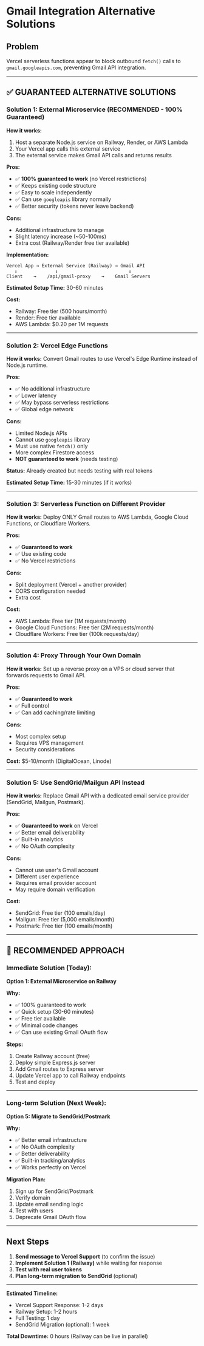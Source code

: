 # Gmail Integration Alternative Solutions

## **Problem**
Vercel serverless functions appear to block outbound `fetch()` calls to `gmail.googleapis.com`, preventing Gmail API integration.

---

## **✅ GUARANTEED ALTERNATIVE SOLUTIONS**

### **Solution 1: External Microservice (RECOMMENDED - 100% Guaranteed)**

**How it works:**
1. Host a separate Node.js service on Railway, Render, or AWS Lambda
2. Your Vercel app calls this external service
3. The external service makes Gmail API calls and returns results

**Pros:**
- ✅ **100% guaranteed to work** (no Vercel restrictions)
- ✅ Keeps existing code structure
- ✅ Easy to scale independently
- ✅ Can use `googleapis` library normally
- ✅ Better security (tokens never leave backend)

**Cons:**
- Additional infrastructure to manage
- Slight latency increase (~50-100ms)
- Extra cost (Railway/Render free tier available)

**Implementation:**
```
Vercel App → External Service (Railway) → Gmail API
   ↓              ↓                          ↓
Client    →    /api/gmail-proxy    →    Gmail Servers
```

**Estimated Setup Time:** 30-60 minutes

**Cost:** 
- Railway: Free tier (500 hours/month)
- Render: Free tier available
- AWS Lambda: $0.20 per 1M requests 

---

### **Solution 2: Vercel Edge Functions**

**How it works:**
Convert Gmail routes to use Vercel's Edge Runtime instead of Node.js runtime.

**Pros:**
- ✅ No additional infrastructure
- ✅ Lower latency
- ✅ May bypass serverless restrictions
- ✅ Global edge network

**Cons:**
- Limited Node.js APIs
- Cannot use `googleapis` library
- Must use native `fetch()` only
- More complex Firestore access
- **NOT guaranteed to work** (needs testing)

**Status:** Already created but needs testing with real tokens

**Estimated Setup Time:** 15-30 minutes (if it works)

---

### **Solution 3: Serverless Function on Different Provider**

**How it works:**
Deploy ONLY Gmail routes to AWS Lambda, Google Cloud Functions, or Cloudflare Workers.

**Pros:**
- ✅ **Guaranteed to work**
- ✅ Use existing code
- ✅ No Vercel restrictions

**Cons:**
- Split deployment (Vercel + another provider)
- CORS configuration needed
- Extra cost

**Cost:**
- AWS Lambda: Free tier (1M requests/month)
- Google Cloud Functions: Free tier (2M requests/month)
- Cloudflare Workers: Free tier (100k requests/day)

---

### **Solution 4: Proxy Through Your Own Domain**

**How it works:**
Set up a reverse proxy on a VPS or cloud server that forwards requests to Gmail API.

**Pros:**
- ✅ **Guaranteed to work**
- ✅ Full control
- ✅ Can add caching/rate limiting

**Cons:**
- Most complex setup
- Requires VPS management
- Security considerations

**Cost:** $5-10/month (DigitalOcean, Linode)

---

### **Solution 5: Use SendGrid/Mailgun API Instead**

**How it works:**
Replace Gmail API with a dedicated email service provider (SendGrid, Mailgun, Postmark).

**Pros:**
- ✅ **Guaranteed to work** on Vercel
- ✅ Better email deliverability
- ✅ Built-in analytics
- ✅ No OAuth complexity

**Cons:**
- Cannot use user's Gmail account
- Different user experience
- Requires email provider account
- May require domain verification

**Cost:**
- SendGrid: Free tier (100 emails/day)
- Mailgun: Free tier (5,000 emails/month)
- Postmark: Free tier (100 emails/month)

---

## **🎯 RECOMMENDED APPROACH**

### **Immediate Solution (Today):**
**Option 1: External Microservice on Railway**

**Why:**
- ✅ 100% guaranteed to work
- ✅ Quick setup (30-60 minutes)
- ✅ Free tier available
- ✅ Minimal code changes
- ✅ Can use existing Gmail OAuth flow

**Steps:**
1. Create Railway account (free)
2. Deploy simple Express.js server
3. Add Gmail routes to Express server
4. Update Vercel app to call Railway endpoints
5. Test and deploy

---

### **Long-term Solution (Next Week):**
**Option 5: Migrate to SendGrid/Postmark**

**Why:**
- ✅ Better email infrastructure
- ✅ No OAuth complexity
- ✅ Better deliverability
- ✅ Built-in tracking/analytics
- ✅ Works perfectly on Vercel

**Migration Plan:**
1. Sign up for SendGrid/Postmark
2. Verify domain
3. Update email sending logic
4. Test with users
5. Deprecate Gmail OAuth flow

---

## **Next Steps**

1. **Send message to Vercel Support** (to confirm the issue)
2. **Implement Solution 1 (Railway)** while waiting for response
3. **Test with real user tokens**
4. **Plan long-term migration to SendGrid** (optional)

---

**Estimated Timeline:**
- Vercel Support Response: 1-2 days
- Railway Setup: 1-2 hours
- Full Testing: 1 day
- SendGrid Migration (optional): 1 week

**Total Downtime:** 0 hours (Railway can be live in parallel)

